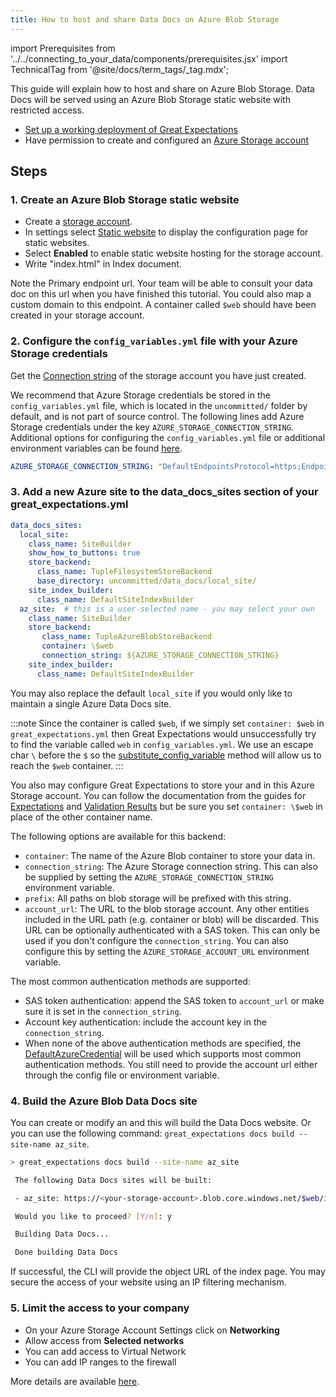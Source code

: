 ```yaml
---
title: How to host and share Data Docs on Azure Blob Storage
---
```

import Prerequisites from '../../connecting_to_your_data/components/prerequisites.jsx'
import TechnicalTag from '@site/docs/term_tags/_tag.mdx';

This guide will explain how to host and share <TechnicalTag relative="../../../" tag="data_docs" text="Data Docs" /> on Azure Blob Storage. 
Data Docs will be served using an Azure Blob Storage static website with restricted access.

<Prerequisites>

- [Set up a working deployment of Great Expectations](/docs/guides/setup/setup_overview)
- Have permission to create and configured an [Azure Storage account](https://docs.microsoft.com/en-us/azure/storage)

</Prerequisites>

## Steps

### 1. Create an Azure Blob Storage static website

- Create a [storage account](https://docs.microsoft.com/en-us/azure/storage).
- In settings select [Static website](https://docs.microsoft.com/en-us/azure/storage/blobs/storage-blob-static-website-host) to display the configuration page for static websites.
- Select **Enabled** to enable static website hosting for the storage account.
- Write "index.html" in Index document.

Note the Primary endpoint url. Your team will be able to consult your data doc on this url when you have finished this tutorial. You could also map a custom domain to this endpoint.
A container called ``$web`` should have been created in your storage account.


### 2. Configure the ``config_variables.yml`` file with your Azure Storage credentials

Get the [Connection string](https://docs.microsoft.com/en-us/azure/storage/common/storage-account-keys-manage?tabs=azure-portal) of the storage account you have just created.

We recommend that Azure Storage credentials be stored in the ``config_variables.yml`` file, which is located in the ``uncommitted/`` folder by default, and is not part of source control. The following lines add Azure Storage credentials under the key ``AZURE_STORAGE_CONNECTION_STRING``. Additional options for configuring the ``config_variables.yml`` file or additional environment variables can be found [here](../../setup/configuring_data_contexts/how_to_configure_credentials.md).

```yaml
AZURE_STORAGE_CONNECTION_STRING: "DefaultEndpointsProtocol=https;EndpointSuffix=core.windows.net;AccountName=<YOUR-STORAGE-ACCOUNT-NAME>;AccountKey=<YOUR-STORAGE-ACCOUNT-KEY==>"
```
   

### 3. Add a new Azure site to the data_docs_sites section of your great_expectations.yml
  
```yaml
data_docs_sites:
  local_site:
    class_name: SiteBuilder
    show_how_to_buttons: true
    store_backend:
      class_name: TupleFilesystemStoreBackend
      base_directory: uncommitted/data_docs/local_site/
    site_index_builder:
      class_name: DefaultSiteIndexBuilder
  az_site:  # this is a user-selected name - you may select your own
    class_name: SiteBuilder
    store_backend:
       class_name: TupleAzureBlobStoreBackend
       container: \$web
       connection_string: ${AZURE_STORAGE_CONNECTION_STRING}
    site_index_builder:
      class_name: DefaultSiteIndexBuilder
```

You may also replace the default ``local_site`` if you would only like to maintain a single Azure Data Docs site.

:::note
 Since the container is called ``$web``, if we simply set ``container: $web`` in ``great_expectations.yml`` then Great Expectations would unsuccessfully try to find the variable called ``web`` in ``config_variables.yml``. 
 We use an escape char ``\`` before the ``$`` so the [substitute_config_variable](https://legacy.docs.greatexpectations.io/en/latest/autoapi/great_expectations/data_context/util/index.html?highlight=substitute_config_variable#great_expectations.data_context.util.substitute_config_variable) method will allow us to reach the ``$web`` container.
:::

You also may configure Great Expectations to store your <TechnicalTag relative="../../../" tag="expectation" text="Expectations" /> and <TechnicalTag relative="../../../" tag="validation_result" text="Validation Results" /> in this Azure Storage account.
You can follow the documentation from the guides for [Expectations](../../setup/configuring_metadata_stores/how_to_configure_an_expectation_store_in_azure_blob_storage.md) and [Validation Results](../../setup/configuring_metadata_stores/how_to_configure_a_validation_result_store_in_azure_blob_storage.md) but be sure you set ``container: \$web`` in place of the other container name.

The following options are available for this backend:

  * ``container``: The name of the Azure Blob container to store your data in.
  * ``connection_string``: The Azure Storage connection string.
  This can also be supplied by setting the ``AZURE_STORAGE_CONNECTION_STRING`` environment variable.
  * ``prefix``: All paths on blob storage will be prefixed with this string.
  * ``account_url``: The URL to the blob storage account. Any other entities included in the URL path (e.g. container or blob) will be discarded.
  This URL can be optionally authenticated with a SAS token.
  This can only be used if you don't configure the ``connection_string``. 
  You can also configure this by setting the ``AZURE_STORAGE_ACCOUNT_URL`` environment variable.

The most common authentication methods are supported:

* SAS token authentication: append the SAS token to ``account_url`` or make sure it is set in the ``connection_string``.
* Account key authentication: include the account key in the ``connection_string``.
* When none of the above authentication methods are specified, the [DefaultAzureCredential](https://docs.microsoft.com/en-us/python/api/azure-identity/azure.identity.defaultazurecredential?view=azure-python) will be used which supports most common authentication methods.
  You still need to provide the account url either through the config file or environment variable.


### 4. Build the Azure Blob Data Docs site

You can create or modify an <TechnicalTag tag="expectation_suite" text="Expectation Suite" /> and this will build the Data Docs website.
Or you can use the following <TechnicalTag relative="../../../" tag="cli" text="CLI" /> command: ``great_expectations docs build --site-name az_site``.

```bash
> great_expectations docs build --site-name az_site

 The following Data Docs sites will be built:

 - az_site: https://<your-storage-account>.blob.core.windows.net/$web/index.html

 Would you like to proceed? [Y/n]: y

 Building Data Docs...

 Done building Data Docs
```

If successful, the CLI will provide the object URL of the index page. 
You may secure the access of your website using an IP filtering mechanism.


### 5. Limit the access to your company

- On your Azure Storage Account Settings click on **Networking**
- Allow access from **Selected networks**
- You can add access to Virtual Network
- You can add IP ranges to the firewall 

More details are available [here](https://docs.microsoft.com/en-us/azure/storage/common/storage-network-security?tabs=azure-portal).
